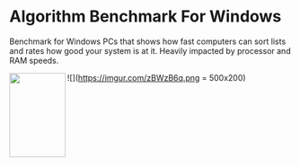 # Algorithm Benchmark For Windows
Benchmark for Windows PCs that shows how fast computers can sort lists and rates how good your system is at it. Heavily impacted by processor and RAM speeds.

![](https://imgur.com/zBWzB6q.png = 500x200)
<a href="url"><img src="https://imgur.com/zBWzB6q.png" align="left" height="150" width="100" ></a>

